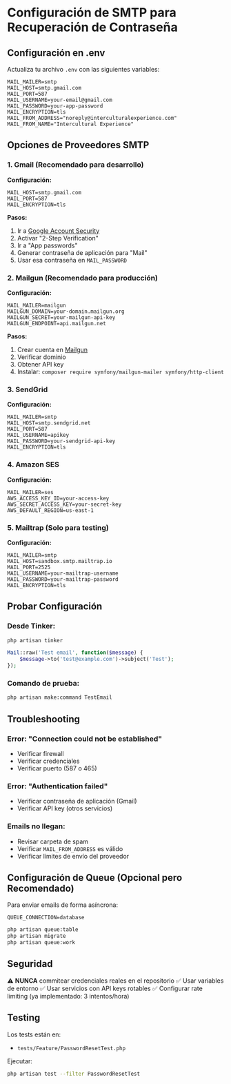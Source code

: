 # Configuración de SMTP para Recuperación de Contraseña

## Configuración en .env

Actualiza tu archivo `.env` con las siguientes variables:

```env
MAIL_MAILER=smtp
MAIL_HOST=smtp.gmail.com
MAIL_PORT=587
MAIL_USERNAME=your-email@gmail.com
MAIL_PASSWORD=your-app-password
MAIL_ENCRYPTION=tls
MAIL_FROM_ADDRESS="noreply@interculturalexperience.com"
MAIL_FROM_NAME="Intercultural Experience"
```

## Opciones de Proveedores SMTP

### 1. Gmail (Recomendado para desarrollo)

**Configuración:**
```env
MAIL_HOST=smtp.gmail.com
MAIL_PORT=587
MAIL_ENCRYPTION=tls
```

**Pasos:**
1. Ir a [Google Account Security](https://myaccount.google.com/security)
2. Activar "2-Step Verification"
3. Ir a "App passwords"
4. Generar contraseña de aplicación para "Mail"
5. Usar esa contraseña en `MAIL_PASSWORD`

### 2. Mailgun (Recomendado para producción)

**Configuración:**
```env
MAIL_MAILER=mailgun
MAILGUN_DOMAIN=your-domain.mailgun.org
MAILGUN_SECRET=your-mailgun-api-key
MAILGUN_ENDPOINT=api.mailgun.net
```

**Pasos:**
1. Crear cuenta en [Mailgun](https://www.mailgun.com/)
2. Verificar dominio
3. Obtener API key
4. Instalar: `composer require symfony/mailgun-mailer symfony/http-client`

### 3. SendGrid

**Configuración:**
```env
MAIL_MAILER=smtp
MAIL_HOST=smtp.sendgrid.net
MAIL_PORT=587
MAIL_USERNAME=apikey
MAIL_PASSWORD=your-sendgrid-api-key
MAIL_ENCRYPTION=tls
```

### 4. Amazon SES

**Configuración:**
```env
MAIL_MAILER=ses
AWS_ACCESS_KEY_ID=your-access-key
AWS_SECRET_ACCESS_KEY=your-secret-key
AWS_DEFAULT_REGION=us-east-1
```

### 5. Mailtrap (Solo para testing)

**Configuración:**
```env
MAIL_MAILER=smtp
MAIL_HOST=sandbox.smtp.mailtrap.io
MAIL_PORT=2525
MAIL_USERNAME=your-mailtrap-username
MAIL_PASSWORD=your-mailtrap-password
MAIL_ENCRYPTION=tls
```

## Probar Configuración

### Desde Tinker:
```bash
php artisan tinker
```

```php
Mail::raw('Test email', function($message) {
    $message->to('test@example.com')->subject('Test');
});
```

### Comando de prueba:
```bash
php artisan make:command TestEmail
```

## Troubleshooting

### Error: "Connection could not be established"
- Verificar firewall
- Verificar credenciales
- Verificar puerto (587 o 465)

### Error: "Authentication failed"
- Verificar contraseña de aplicación (Gmail)
- Verificar API key (otros servicios)

### Emails no llegan:
- Revisar carpeta de spam
- Verificar `MAIL_FROM_ADDRESS` es válido
- Verificar límites de envío del proveedor

## Configuración de Queue (Opcional pero Recomendado)

Para enviar emails de forma asíncrona:

```env
QUEUE_CONNECTION=database
```

```bash
php artisan queue:table
php artisan migrate
php artisan queue:work
```

## Seguridad

⚠️ **NUNCA** commitear credenciales reales en el repositorio
✅ Usar variables de entorno
✅ Usar servicios con API keys rotables
✅ Configurar rate limiting (ya implementado: 3 intentos/hora)

## Testing

Los tests están en:
- `tests/Feature/PasswordResetTest.php`

Ejecutar:
```bash
php artisan test --filter PasswordResetTest
```
